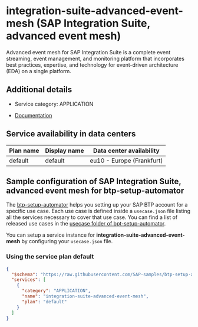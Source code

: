# integration-suite-advanced-event-mesh (SAP Integration Suite, advanced event mesh)

Advanced event mesh for SAP Integration Suite is a complete event streaming, event management, and monitoring platform that incorporates best practices, expertise, and technology for event-driven architecture (EDA) on a single platform.

## Additional details
- Service category: APPLICATION


- [Documentation](https://help.sap.com/docs/SAP_ADVANCED_EVENT_MESH/728c56cd25854f0fad611eb26ae17152/0d4bcd5a2be744688039160b9bb289ae.html)

## Service availability in data centers

| Plan name | Display name | Data center availability  |
|------|----------------|---------------------------|
|  default  |  default  | eu10 - Europe (Frankfurt)  |

## Sample configuration of **SAP Integration Suite, advanced event mesh** for btp-setup-automator

The [btp-setup-automator](https://github.com/SAP-samples/btp-setup-automator) helps you setting up your SAP BTP account for a specific use case. Each use case is defined inside a `usecase.json` file listing all the services necessary to cover that use case. You can find a list of released use cases in the [usecase folder of bpt-setup-automator](https://github.com/SAP-samples/btp-setup-automator/tree/main/usecases).

You can setup a service instance for **integration-suite-advanced-event-mesh** by configuring your `usecase.json` file.

### Using the service plan **default**

```json
{
  "$schema": "https://raw.githubusercontent.com/SAP-samples/btp-setup-automator/main/libs/btpsa-usecase.json",
  "services": [
    {
      "category": "APPLICATION",
      "name": "integration-suite-advanced-event-mesh",
      "plan": "default"
    }
  ]
}
```
